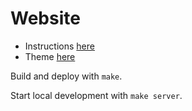 # Website

* Instructions [here](https://gohugo.io/getting-started/usage/)
* Theme [here](https://themes.gohugo.io/hugo-coder/)

Build and deploy with `make`.

Start local development with `make server`.

